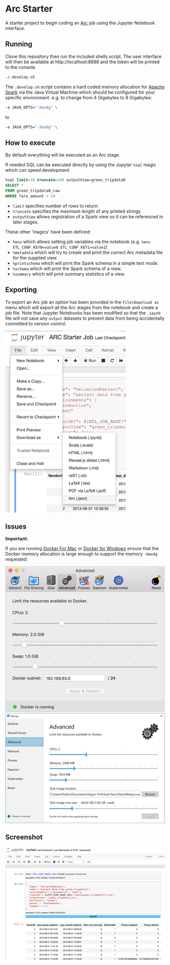 # Arc Starter

A starter project to begin coding an [Arc](https://github.com/aglenergy/arc) job using the Jupyter Notebook interface.

## Running

Clone this repository then run the included shells script. The user interface will then be available at http://localhost:8888 and the token will be printed to the console.

```bash
./.develop.sh
```

The `.develop.sh` script contains a hard coded memory allocation for [Apache Spark](https://spark.apache.org/) via the Java Virtual Machine which should be configured for your specific environment. e.g. to change from 4 Gigabytes to 8 Gigabytes:

```bash
-e JAVA_OPTS="-Xmx4g" \
```

to 

```bash
-e JAVA_OPTS="-Xmx8g" \
```
## How to execute

By default everything will be executed as an Arc stage.

If needed SQL can be executed directly by using the Jupyter `%sql` magic which can speed development 

```sql
%sql limit=10 truncate=100 outputView=green_tripdata0
SELECT * 
FROM green_tripdata0_raw
WHERE fare_amount < 10
```

- `limit` specifies number of rows to return
- `truncate` specifies the maximum length of any printed strings
- `outputView` allows registration of a Spark view so it can be referenced in later stages.

These other 'magics' have been defined:

- `%env` which allows setting job variables via the notebook (e.g. `%env ETL_CONF_KEY0=value0 ETL_CONF_KEY1=value1`)
- `%metadata` which will try to create and print the correct Arc metadata file for the supplied view.
- `%printschema` which will print the Spark schema in a simple text mode.
- `%schema` which will print the Spark schema of a view.
- `%summary` which will print summary statistics of a view.

## Exporting

To export an Arc job an option has been provided in the `File\Download as` menu which will export all the Arc stages from the notebook and create a job file. Note that Jupyter Notebooks has been modified so that the `.ipynb` file will not save any `output` datasets to prevent data from being accidentally committed to version control.

![Download as](./.img/download_as.png)

## Issues

**Important:**

If you are running [Docker For Mac](https://docs.docker.com/docker-for-mac/) or [Docker for Windows](https://docs.docker.com/docker-for-windows/) ensure that the Docker memory allocation is large enough to support the memory `-Xmx4g` requested:

![Docker For Mac Memory](./.img/prefs-advanced.png)
![Docker For Windows Memory](./.img/settings-advanced.png)

## Screenshot

![ARC in Jupyter Notebooks](./.img/screenshot.png)
